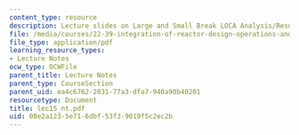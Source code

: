 ```yaml
---
content_type: resource
description: Lecture slides on Large and Small Break LOCA Analysis/Result.
file: /media/courses/22-39-integration-of-reactor-design-operations-and-safety-fall-2006/08e2a1235e716dbf53f39019f5c2ec2b_lec15_nt.pdf
file_type: application/pdf
learning_resource_types:
- Lecture Notes
ocw_type: OCWFile
parent_title: Lecture Notes
parent_type: CourseSection
parent_uid: ea4c6762-2031-77a3-dfa7-940a90b40201
resourcetype: Document
title: lec15_nt.pdf
uid: 08e2a123-5e71-6dbf-53f3-9019f5c2ec2b
---
```

